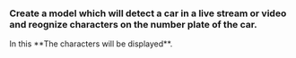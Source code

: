 <h3>Create a model which will detect a car in a live stream or video and reognize characters on the number plate of the car.</h3>
In this **The characters will be displayed**.
